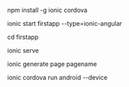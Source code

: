 npm install -g ionic cordova

ionic start firstapp --type=ionic-angular

cd firstapp

ionic serve

ionic generate page pagename

ionic cordova run android --device